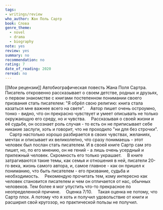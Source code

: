 ```yaml
---
tags: 
- writings/review
who_author: Жан Поль Сартр
book: Слова
genre_theme:
  - novel
  - drama
  - biography
note: yes
review: yes
summary: no
recommendation: no
rating: 7
date_of_reading: 2020
reread: no
---
```

[[Мои рецензии]]
Автобиографическая повесть Жана Поля Сартра.
Писатель откровенно рассказывает о своем детстве, родных и друзьях, о первом знакомстве с книгами постепенном понимании своего призвания стать писателем: "Я обрёл свою религию: книга стала казаться мне важнее всего на свете".
⠀
Автор пишет очень остроумно, тонко - видно, что он прекрасно чувствует и умеет описывать не только окружающую его среду, но и чувства.
⠀
Рассказывая о своей жизни и её судьбе, он осознает роль случая - то есть он не приписывает себе никакие заслуги, хоть и говорит, что не проходило "ни для без строчки".
⠀
Сартр настолько хорошо разбирается в своих чувствах, желаниях, мечтах и описывает их великолепно, что сразу понимаешь - этот человек был послан стать писателем. И в своей книге Сартр сам это пишет, но, по его
мнению, он не гений - а лишь очень усердный и прилежный человек. Скромность его только украшает.
⠀
В книге затрагиваются такие темы, как семья и отношения в ней, писатели 20-го века, жизнь самого автора, и, самое главное - как он пришел к пониманию, что быть писателем - его призвание, судьба и необходимость.
⠀
Рекомендую прочитать тем, кому интересно как человек становится писателем и чем он отличается от нас, обычных человеков. Тем более я мог упустить что-то прекрасное по неопределенной причине.
⠀
Оценка 7/10.
⠀
Такая оценка не потому, что Сартр плох. А потому что я хоть и получил удовольствие от книги и расширил свой кругозор, но практической пользы не получил.